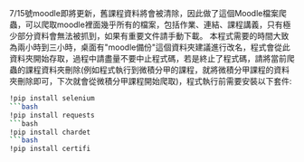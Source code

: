 7/15號moodle即將更新，舊課程資料將會被清除，因此做了這個Moodle檔案爬蟲，可以爬取moodle裡面幾乎所有的檔案，包括作業、連結、課程講義，只有極少部分資料會無法被抓到，如果有重要文件請手動下載。
本程式需要的時間大致為兩小時到三小時，桌面有"moodle備份"這個資料夾建議進行改名，程式會從此資料夾開始存取，過程中請盡量不要中止程式碼，若是終止了程式碼，請將當前爬蟲的課程資料夾刪除(例如程式執行到微積分甲的課程，就將微積分甲課程的資料夾刪除即可，下次就會從微積分甲課程開始爬取)，程式執行前需要安裝以下套件:
```bash
!pip install selenium
```bash
!pip install requests
```bash
!pip install chardet
```bash
!pip install certifi
